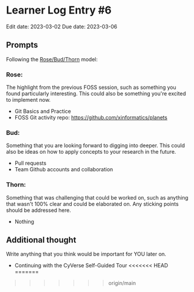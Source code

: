 # Learner Log Entry #6
Edit date: 2023-03-02
Due  date: 2023-03-06



## Prompts
Following the [Rose/Bud/Thorn](https://www.panoramaed.com/blog/rose-bud-thorn-activity-and-worksheet#:~:text=%22Rose%2C%20Bud%2C%20Thorn%22%20is%20a%20mindful%20design%2D,day%2C%20week%2C%20or%20month.) model:

### Rose:
The highlight from the previous FOSS session, such as something you found particularly interesting. This could also be something you're excited to implement now.
* Git Basics and Practice
* FOSS Git activity repo: https://github.com/xinformatics/planets


### Bud: 
Something that you are looking forward to digging into deeper. This could also be ideas on how to apply concepts to your research in the future.
* Pull requests 
* Team Github accounts and collaboration

### Thorn: 
Something that was challenging that could be worked on, such as anything that wasn't 100% clear and could be elaborated on. Any sticking points should be addressed here. 
* Nothing

## Additional thought
Write anything that you think would be important for YOU later on.
* Continuing with the CyVerse Self-Guided Tour
<<<<<<< HEAD
=======

>>>>>>> origin/main
